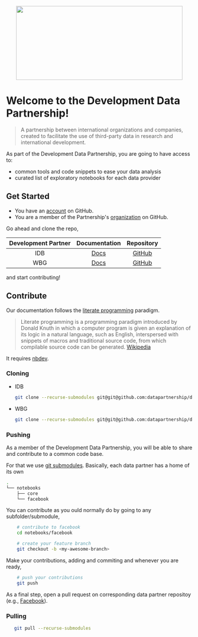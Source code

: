 
<p align="center">
  <img width="450" height="200" src="https://raw.githubusercontent.com/datapartnership/datapartnership.org/master/static/logo-title.png?token=AA65TKHH4CQ3OAS7XMOWESS6Y7T4G">
</p>

# Welcome to the Development Data Partnership!

 > A partnership between international organizations and companies, created to facilitate the use of third-party data in research and international development.


As part of the Development Data Partnership, you are going to have access to:

- common tools and code snippets to ease your data analysis
- curated list of exploratory notebooks for each data provider

## Get Started

- You have an [account](https://github.com/join?ref_cta=Sign+up&ref_loc=header+logged+out&ref_page=%2Fjoin&source=header) on GitHub.
- You are a member of the Partnership's [organization](https://github.com/orgs/datapartnership/people) on GitHub.

Go ahead and clone the repo,

| Development Partner | Documentation   | Repository    |
|:-------------------:|:---------------:|:-------------:|
| IDB                 | [Docs](https://devdatapartnership-idb.herokuapp.com/) | [GitHub](https://github.com/datapartnership/devdatapartnership-idb) |
| WBG                 | [Docs](https://devdatapartnership.herokuapp.com/) | [GitHub](https://github.com/datapartnership/devdatapartnership) |

and start contributing!

## Contribute

Our documentation follows the [literate programming](https://en.wikipedia.org/wiki/Literate_programming) paradigm.

> Literate programming is a programming paradigm introduced by Donald Knuth in which a computer program is given an explanation of its logic in a natural language, such as English, interspersed with snippets of macros and traditional source code, from which compilable source code can be generated. [Wikipedia](https://en.wikipedia.org/wiki/Literate_programming) 

It requires [nbdev](https://github.com/fastai/nbdev).

### Cloning

- IDB 

    ```sh
    git clone --recurse-submodules git@git@github.com:datapartnership/devdatapartnership-idb.git
    ```

- WBG

    ```sh
    git clone --recurse-submodules git@git@github.com:datapartnership/devdatapartnership.git
    ```

### Pushing

As a member of the Development Data Partnership, you will be able to share and contribute to a common code base. 

For that we use [git submodules](https://git-scm.com/book/en/v2/Git-Tools-Submodules). Basically, each data partner has a home of its own

```sh
.
└── notebooks
    ├── core
    └── facebook
```

You can contribute as you ould normally do by going to any subfolder/submodule,

```sh
    # contribute to facebook
    cd notebooks/facebook

    # create your feature branch
    git checkout -b <my-awesome-branch>
```

Make your contributions, adding and commiting and whenever you are ready,

```sh
    # push your contributions
    git push
```

As a final step, open a pull request on corresponding data partner repositoy (e.g., [Facebook](https://github.com/datapartnership/ddp-docs-facebook/pulls)).

### Pulling

```sh
   git pull --recurse-submodules
```